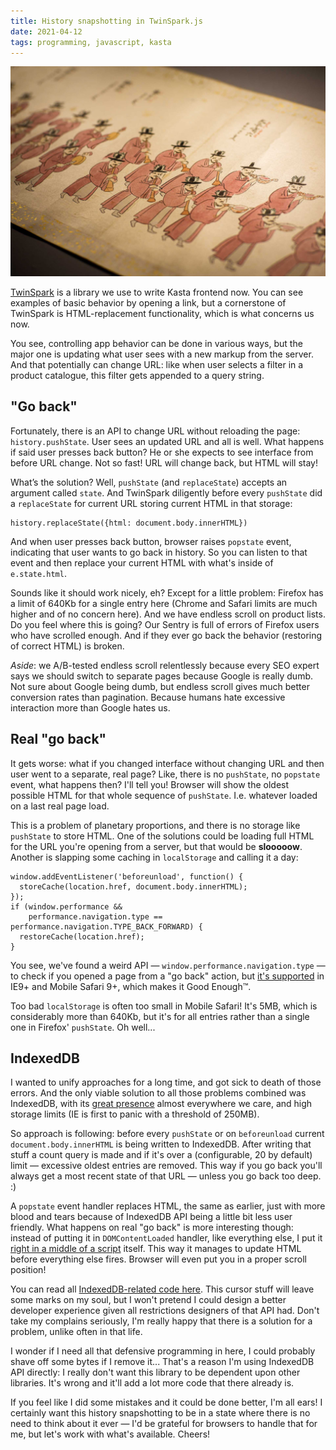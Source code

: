 ```yaml
---
title: History snapshotting in TwinSpark.js
date: 2021-04-12
tags: programming, javascript, kasta
---
```


![](Photo%207%20Mar%202021%2C%20170558.jpg)

[TwinSpark](https://kasta-ua.github.io/twinspark/) is a library we use to write Kasta frontend now. You can see examples of basic behavior by opening a link, but a cornerstone of TwinSpark is HTML-replacement functionality, which is what concerns us now. 

You see, controlling app behavior can be done in various ways, but the major one is updating what user sees with a new markup from the server. And that potentially can change URL: like when user selects a filter in a product catalogue, this filter gets appended to a query string.

## "Go back"

Fortunately, there is an API to change URL without reloading the page: `history.pushState`. User sees an updated URL and all is well. What happens if said user presses back button? He or she expects to see interface from before URL change. Not so fast! URL will change back, but HTML will stay!

What’s the solution? Well, `pushState` (and `replaceState`) accepts an argument called `state`. And TwinSpark diligently before every `pushState` did a `replaceState` for current URL storing current HTML in that storage:

```
history.replaceState({html: document.body.innerHTML})
```

And when user presses back button, browser raises `popstate` event, indicating that user wants to go back in history.  So you can listen to that event and then replace your current HTML with what's inside of `e.state.html`.

Sounds like it should work nicely, eh? Except for a little problem: Firefox has a limit of 640Kb for a single entry here (Chrome and Safari limits are much higher and of no concern here). And we have endless scroll on product lists. Do you feel where this is going? Our Sentry is full of errors of Firefox users who have scrolled enough. And if they ever go back the behavior (restoring of correct HTML) is broken.

*Aside*: we A/B-tested endless scroll relentlessly because every SEO expert says we should switch to separate pages because Google is really dumb. Not sure about Google being dumb, but endless scroll gives much better conversion rates than pagination. Because humans hate excessive interaction more than Google hates us.

## Real "go back"

It gets worse: what if you changed interface without changing URL and then user went to a separate, real page? Like, there is no `pushState`, no `popstate` event, what happens then? I'll tell you! Browser will show the oldest possible HTML for that whole sequence of `pushState`. I.e. whatever loaded on a last real page load.

This is a problem of planetary proportions, and there is no storage like `pushState` to store HTML. One of the solutions could be loading full HTML for the URL you're opening from a server, but that would be **slooooow**. Another is slapping some caching in `localStorage` and calling it a day:

```
window.addEventListener('beforeunload', function() {
  storeCache(location.href, document.body.innerHTML);
});
if (window.performance &&
    performance.navigation.type == performance.navigation.TYPE_BACK_FORWARD) {
  restoreCache(location.href);
}
```

You see, we've found a weird API — `window.performance.navigation.type` — to check if you opened a page from a "go back" action, but [it's supported](https://caniuse.com/mdn-api_performance) in IE9+ and Mobile Safari 9+, which makes it Good Enough™.

Too bad `localStorage` is often too small in Mobile Safari! It's 5MB, which is considerably more than 640Kb, but it's for all entries rather than a single one in Firefox' `pushState`. Oh well...

## IndexedDB
I wanted to unify approaches for a long time, and got sick to death of those errors. And the only viable solution to all those problems combined was IndexedDB, with its [great presence](https://caniuse.com/indexeddb) almost everywhere we care, and high storage limits (IE is first to panic with a threshold of 250MB).

So approach is following: before every `pushState` or on `beforeunload` current `document.body.innerHTML` is being written to IndexedDB. After writing that stuff a count query is made and if it's over a (configurable, 20 by default) limit — excessive oldest entries are removed. This way if you go back you'll always get a most recent state of that URL — unless you go back too deep. :)

A `popstate` event handler replaces HTML, the same as earlier, just with more blood and tears because of IndexedDB API being a little bit less user friendly. What happens on real "go back" is more interesting though: instead of putting it in `DOMContentLoaded` handler, like everything else, I put it [right in a middle of a script](https://github.com/kasta-ua/twinspark-js/blob/3163611/twinspark.js#L992-L999) itself. This way it manages to update HTML before everything else fires. Browser will even put you in a proper scroll position!

You can read all [IndexedDB-related code here](https://github.com/kasta-ua/twinspark-js/blob/27f2494c169699cddb658c2fd2b1471fd2b08507/twinspark.js#L339-L429). This cursor stuff will leave some marks on my soul, but I won't pretend I could design a better developer experience given all restrictions designers of that API had. Don't take my complains seriously, I'm really happy that there is a solution for a problem, unlike often in that life.

I wonder if I need all that defensive programming in here, I could probably shave off some bytes if I remove it... That's a reason I'm using IndexedDB API directly: I really don't want this library to be dependent upon other libraries. It's wrong and it'll add a lot more code that there already is.

If you feel like I did some mistakes and it could be done better, I'm all ears! I certainly want this history snapshotting to be in a state where there is no need to think about it ever — I'd be grateful for browsers to handle that for me, but let's work with what's available. Cheers!

